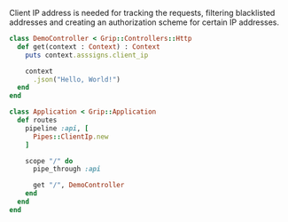 Client IP address is needed for tracking the requests, filtering blacklisted addresses and creating an authorization scheme for certain IP addresses.

```ruby
class DemoController < Grip::Controllers::Http
  def get(context : Context) : Context
    puts context.asssigns.client_ip

    context
      .json("Hello, World!")
  end
end

class Application < Grip::Application
  def routes
    pipeline :api, [
      Pipes::ClientIp.new
    ]

    scope "/" do
      pipe_through :api

      get "/", DemoController
    end
  end
end
```
